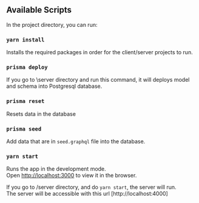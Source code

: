 
## Available Scripts

In the project directory, you can run:

### `yarn install`

Installs the required packages in order for the client/server projects to run.

### `prisma deploy`

If you go to \server directory and run this command, it will deploys model and schema into Postgresql database.

### `prisma reset`

Resets data in the database

### `prisma seed`

Add data that are in `seed.graphql` file into the database.

### `yarn start`

Runs the app in the development mode.<br>
Open [http://localhost:3000](http://localhost:3000) to view it in the browser.

If you go to /server directory, and do `yarn start`, the server will run.<br>
The server will be accessible with this url [http://localhost:4000]
